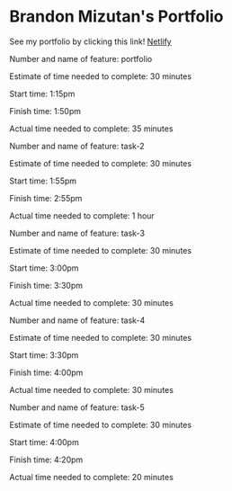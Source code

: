 # Brandon Mizutan's Portfolio

See my portfolio by clicking this link!
[Netlify](https://brandon-mizutani-portfolio.netlify.app/)

Number and name of feature: portfolio

Estimate of time needed to complete: 30 minutes

Start time: 1:15pm

Finish time: 1:50pm

Actual time needed to complete: 35 minutes

Number and name of feature: task-2

Estimate of time needed to complete: 30 minutes

Start time: 1:55pm

Finish time: 2:55pm

Actual time needed to complete: 1 hour

Number and name of feature: task-3

Estimate of time needed to complete: 30 minutes

Start time: 3:00pm

Finish time: 3:30pm

Actual time needed to complete: 30 minutes

Number and name of feature: task-4

Estimate of time needed to complete: 30 minutes

Start time: 3:30pm

Finish time: 4:00pm

Actual time needed to complete: 30 minutes

Number and name of feature: task-5

Estimate of time needed to complete: 30 minutes

Start time: 4:00pm

Finish time: 4:20pm

Actual time needed to complete: 20 minutes